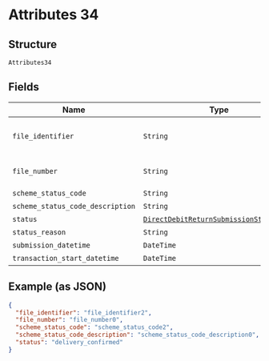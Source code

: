 
# Attributes 34

## Structure

`Attributes34`

## Fields

| Name | Type | Tags | Description |
|  --- | --- | --- | --- |
| `file_identifier` | `String` | Optional | **Constraints**: *Pattern*: `^[0-9a-zA-Z]+$` |
| `file_number` | `String` | Optional | **Constraints**: *Pattern*: `^[0-9]+$` |
| `scheme_status_code` | `String` | Optional | - |
| `scheme_status_code_description` | `String` | Optional | - |
| `status` | [`DirectDebitReturnSubmissionStatusEnum`](../../doc/models/direct-debit-return-submission-status-enum.md) | Optional | - |
| `status_reason` | `String` | Optional | - |
| `submission_datetime` | `DateTime` | Optional | - |
| `transaction_start_datetime` | `DateTime` | Optional | - |

## Example (as JSON)

```json
{
  "file_identifier": "file_identifier2",
  "file_number": "file_number0",
  "scheme_status_code": "scheme_status_code2",
  "scheme_status_code_description": "scheme_status_code_description0",
  "status": "delivery_confirmed"
}
```

